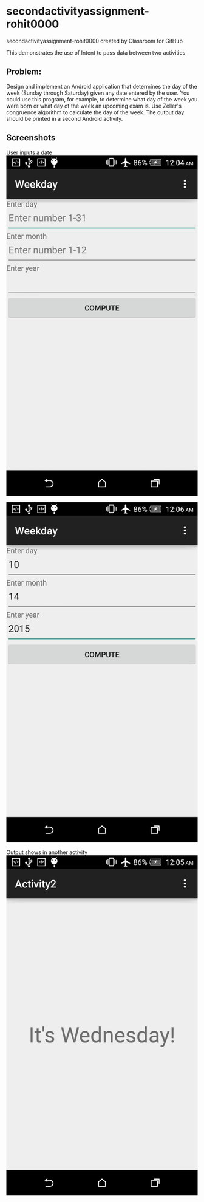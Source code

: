 # secondactivityassignment-rohit0000
secondactivityassignment-rohit0000 created by Classroom for GitHub

This demonstrates the use of Intent to pass data between two activities

## Problem:

Design and implement an Android application that determines the day of the week (Sunday through Saturday) given any date entered by the user. You could use this program, for example, to determine what day of the week you were born or what day of the week an upcoming exam is. Use Zeller's congruence algorithm to calculate the day of the week. The output day should be printed in a second Android activity.

## Screenshots

User inputs a date
![screenshot](Pick.png)

![screenshot](Date.png)

Output shows in another activity
![screenshot](Day.png)
